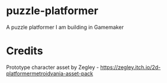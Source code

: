 # puzzle-platformer
 A puzzle platformer I am building in Gamemaker

# Credits
Prototype character asset by Zegley - https://zegley.itch.io/2d-platformermetroidvania-asset-pack
